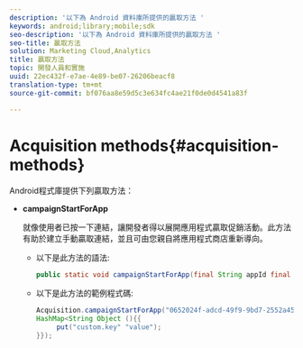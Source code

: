 ```yaml
---
description: '以下為 Android 資料庫所提供的贏取方法 '
keywords: android;library;mobile;sdk
seo-description: '以下為 Android 資料庫所提供的贏取方法 '
seo-title: 贏取方法
solution: Marketing Cloud,Analytics
title: 贏取方法
topic: 開發人員和實施
uuid: 22ec432f-e7ae-4e89-be07-26206beacf8
translation-type: tm+mt
source-git-commit: bf076aa8e59d5c3e634fc4ae21f0de0d4541a83f

---
```



# Acquisition methods{#acquisition-methods}

Android程式庫提供下列贏取方法：

* **campaignStartForApp**

   就像使用者已按一下連結，讓開發者得以展開應用程式贏取促銷活動。此方法有助於建立手動贏取連結，並且可由您親自將應用程式商店重新導向。

   * 以下是此方法的語法:

      ```java
      public static void campaignStartForApp(final String appId final Map<String Object> data); 
      ```

   * 以下是此方法的範例程式碼:

      ```java
      Acquisition.campaignStartForApp("0652024f-adcd-49f9-9bd7-2552a4564d2f" new 
      HashMap<String Object (){{
           put("custom.key" "value");
      }}); 
      ```
